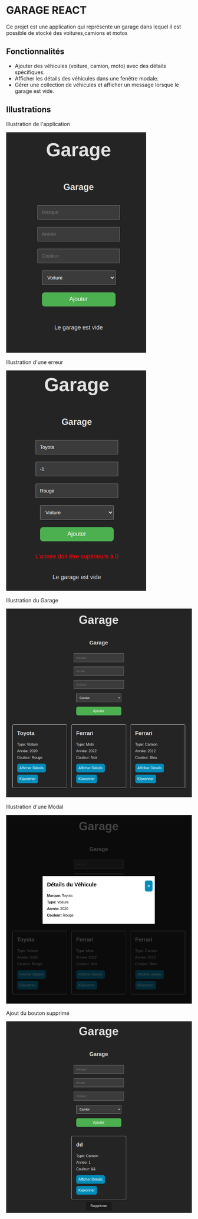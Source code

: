 # GARAGE REACT

Ce projet est une application qui représente un garage dans lequel il est possible de stocké des voitures,camions et motos

## Fonctionnalités

- Ajouter des véhicules (voiture, camion, moto) avec des détails spécifiques.
- Afficher les détails des véhicules dans une fenêtre modale.
- Gérer une collection de véhicules et afficher un message lorsque le garage est vide.


## Illustrations

Illustration de l'application

<img src="./src/assets/app.png">

Illustration d'une erreur

<img src="./src/assets/app_error.png">

Illustration du Garage

<img src="./src/assets/garage.png">

Illustration d'une Modal

<img src="./src/assets/modal.png">

Ajout du bouton supprimé

<img src="./src/assets/delete.png">


